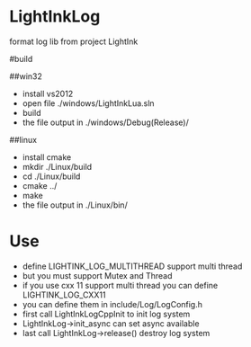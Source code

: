 # LightInkLog

format log lib from project LightInk

#build


##win32

* install vs2012
* open file ./windows/LightInkLua.sln
* build
* the file output in ./windows/Debug(Release)/

##linux

* install cmake
* mkdir ./Linux/build
* cd ./Linux/build
* cmake ../
* make
* the file output in ./Linux/bin/

# Use

* define LIGHTINK_LOG_MULTITHREAD support multi thread
* but you must support Mutex and Thread
* if you use cxx 11 support multi thread you can define LIGHTINK_LOG_CXX11
* you can define them in include/Log/LogConfig.h
* first call LightInkLogCppInit to init log system
* LightInkLog->init_async can set async available
* last call LightInkLog->release() destroy log system